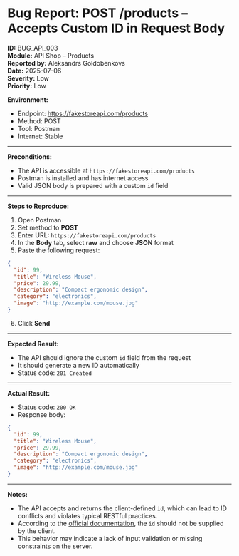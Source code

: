 # Bug Report: POST /products – Accepts Custom ID in Request Body

**ID:** BUG_API_003  
**Module:** API Shop – Products  
**Reported by:** Aleksandrs Goldobenkovs  
**Date:** 2025-07-06  
**Severity:** Low  
**Priority:** Low  

**Environment:**  
- Endpoint: https://fakestoreapi.com/products  
- Method: POST  
- Tool: Postman  
- Internet: Stable  

---

**Preconditions:**  
- The API is accessible at `https://fakestoreapi.com/products`  
- Postman is installed and has internet access  
- Valid JSON body is prepared with a custom `id` field  

---

**Steps to Reproduce:**

1. Open Postman  
2. Set method to **POST**  
3. Enter URL: `https://fakestoreapi.com/products`  
4. In the **Body** tab, select **raw** and choose **JSON** format  
5. Paste the following request:  
```json
{
  "id": 99,
  "title": "Wireless Mouse",
  "price": 29.99,
  "description": "Compact ergonomic design",
  "category": "electronics",
  "image": "http://example.com/mouse.jpg"
}
```  
6. Click **Send**

---

**Expected Result:**  
- The API should ignore the custom `id` field from the request  
- It should generate a new ID automatically  
- Status code: `201 Created`

---

**Actual Result:**  
- Status code: `200 OK`  
- Response body:  
```json
{
  "id": 99,
  "title": "Wireless Mouse",
  "price": 29.99,
  "description": "Compact ergonomic design",
  "category": "electronics",
  "image": "http://example.com/mouse.jpg"
}
```

---

**Notes:**  
- The API accepts and returns the client-defined `id`, which can lead to ID conflicts and violates typical RESTful practices.  
- According to the [official documentation](https://fakestoreapi.com/docs), the `id` should not be supplied by the client.  
- This behavior may indicate a lack of input validation or missing constraints on the server.

